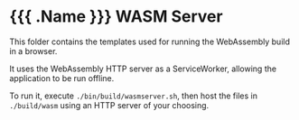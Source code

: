 # {{{ .Name }}} WASM Server

This folder contains the templates used for running the WebAssembly build in a browser.

It uses the WebAssembly HTTP server as a ServiceWorker, allowing the application to be run offline.

To run it, execute `./bin/build/wasmserver.sh`, then host the files in `./build/wasm` using an HTTP server of your choosing.
